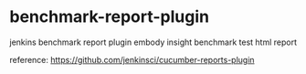 # benchmark-report-plugin
jenkins benchmark report plugin embody insight benchmark test html report


reference:
https://github.com/jenkinsci/cucumber-reports-plugin
